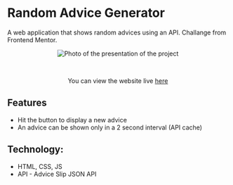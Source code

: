 # Random Advice Generator

A web application that shows random advices using an API.
Challange from Frontend Mentor.

<p align="center">
  <img src="https://repository-images.githubusercontent.com/490326757/2248fc04-f269-4e34-b6cb-d31a582ab7ed" alt="Photo of the presentation of the project"/>
</p>

<br>

<p align="center">
 You can view the website live <a href="https://ivanoiupetrut.github.io/Random-Advice-Generator/" target="_blank">here</a>
</p>

## Features

- Hit the button to display a new advice
- An advice can be shown only in a 2 second interval (API cache)

## Technology:

- HTML, CSS, JS
- API - Advice Slip JSON API
